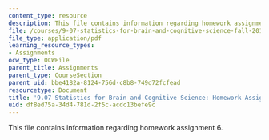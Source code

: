 ```yaml
---
content_type: resource
description: This file contains information regarding homework assignment 6.
file: /courses/9-07-statistics-for-brain-and-cognitive-science-fall-2016/df8ed75a34d4781d2f5cacdc13befe9c_MIT9_07F16_HomworkAsign_6.pdf
file_type: application/pdf
learning_resource_types:
- Assignments
ocw_type: OCWFile
parent_title: Assignments
parent_type: CourseSection
parent_uid: bbe4182a-8124-756d-c8b8-749d72fcfead
resourcetype: Document
title: '9.07 Statistics for Brain and Cognitive Science: Homework Assignment 6'
uid: df8ed75a-34d4-781d-2f5c-acdc13befe9c
---
```

This file contains information regarding homework assignment 6.


